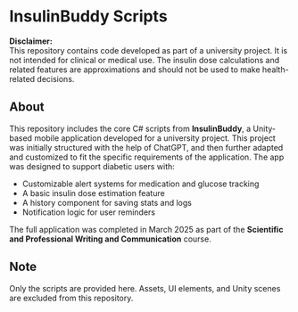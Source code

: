 # InsulinBuddy Scripts

**Disclaimer:**  
This repository contains code developed as part of a university project. It is not intended for clinical or medical use.
The insulin dose calculations and related features are approximations and should not be used to make health-related decisions.

## About

This repository includes the core C# scripts from **InsulinBuddy**, a Unity-based mobile application developed for a university project.
This project was initially structured with the help of ChatGPT, and then further adapted and customized to fit the specific requirements of the application.
The app was designed to support diabetic users with:

- Customizable alert systems for medication and glucose tracking
- A basic insulin dose estimation feature
- A history component for saving stats and logs
- Notification logic for user reminders

The full application was completed in March 2025 as part of the **Scientific and Professional Writing and Communication** course.

## Note

Only the scripts are provided here. Assets, UI elements, and Unity scenes are excluded from this repository.
